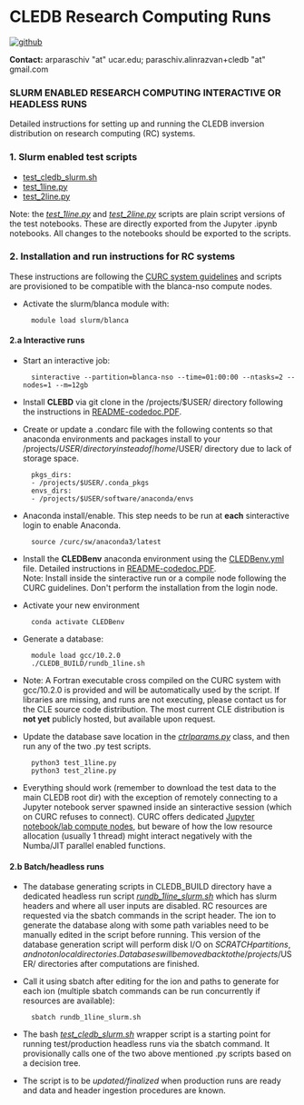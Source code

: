 # **CLEDB Research Computing Runs**

[![github](https://img.shields.io/badge/GitHub-arparaschiv%2Fsolar--coronal--inversion-blue.svg?style=flat)](https://github.com/arparaschiv/solar-coronal-inversion)

**Contact:** arparaschiv "at" ucar.edu; paraschiv.alinrazvan+cledb "at" gmail.com

### **SLURM ENABLED RESEARCH COMPUTING INTERACTIVE OR HEADLESS RUNS**

Detailed instructions for setting up and running the CLEDB inversion distribution on research computing (RC) systems.

### 1. Slurm enabled test scripts 

- [test_cledb_slurm.sh](./test_cledb_slurm.sh)
- [test_1line.py](./test_1line.py)
- [test_2line.py](./test_2line.py)

Note: the *[test_1line.py](./test_1line.py)* and *[test_2line.py](./test_2line.py)* scripts are plain script versions of the test notebooks.
These are directly exported from the Jupyter .ipynb notebooks. All changes to the notebooks should be exported to the scripts.

### 2. Installation and run instructions for RC systems

These instructions are following the [CURC system guidelines](https://curc.readthedocs.io/en/latest/index.html) and scripts are provisioned to be compatible with the blanca-nso compute nodes.

- Activate the slurm/blanca module with: 

        module load slurm/blanca 

#### 2.a Interactive runs

- Start an interactive job:

        sinteractive --partition=blanca-nso --time=01:00:00 --ntasks=2 --nodes=1 --m=12gb

- Install **CLEBD** via git clone in the /projects/$USER/ directory following the instructions in [README-codedoc.PDF](./codedoc-latex/README-CODEDOC.pdf).

- Create or update a .condarc file with the following contents so that anaconda environments and packages install to your /projects/$USER/ directory instead of /home/$USER/ directory due to lack of storage space.

        pkgs_dirs:
        - /projects/$USER/.conda_pkgs
        envs_dirs:
        - /projects/$USER/software/anaconda/envs

- Anaconda install/enable. This step needs to be run at **each** sinteractive login to enable Anaconda.

        source /curc/sw/anaconda3/latest

- Install the **CLEDBenv** anaconda environment using the [CLEDBenv.yml](./CLEDBenv.yml) file. Detailed instructions in [README-codedoc.PDF](./codedoc-latex/README-CODEDOC.pdf).<br>
Note: Install inside the sinteractive run or a compile node following the CURC guidelines. Don't perform the installation from the login node.

- Activate your new environment

        conda activate CLEDBenv

- Generate a database:

        module load gcc/10.2.0
        ./CLEDB_BUILD/rundb_1line.sh 

- Note: A Fortran executable cross compiled on the CURC system with gcc/10.2.0 is provided and will be automatically used by the script. If libraries are missing, and runs are not executing, please contact us for the CLE source code distribution. The most current CLE distribution is **not yet** publicly hosted, but available upon request.

- Update the database save location in the *[ctrlparams.py](./ctrlparams.py)* class, and then run any of the two .py test scripts. 

        python3 test_1line.py
        python3 test_2line.py

- Everything should work (remember to download the test data to the main CLEDB root dir) with the exception of remotely connecting to a Jupyter notebook server spawned inside an sinteractive session (which on CURC refuses to connect). CURC offers dedicated [Jupyter notebook/lab compute nodes](https://curc.readthedocs.io/en/latest/gateways/jupyterhub.html), but beware of how the low resource allocation (usually 1 thread) might interact negatively with the Numba/JIT parallel enabled functions.

#### 2.b Batch/headless runs

- The database generating scripts in CLEDB_BUILD directory have a dedicated headless run script *[rundb_1line_slurm.sh](./CLEBD_BUILD/rundb_1line_slurm.sh)* which has slurm headers and where all user inputs are disabled.
RC resources are requested via the sbatch commands in the script header. The ion to generate the database along with some path variables need to be manually edited in the script before running. This version of the database generation script will perform disk I/O on $SCRATCH partitions, and not on local directories. Databases will be moved back to the /projects/$USER/ directories after computations are finished.

- Call it using sbatch after editing for the ion and paths to generate for each ion (multiple sbatch commands can be run concurrently if resources are available):
        
        sbatch rundb_1line_slurm.sh 

- The bash *[test_cledb_slurm.sh](./test_cledb_slurm.sh)* wrapper script is a starting point for running test/production headless runs via the sbatch command. It provisionally calls one of the two above mentioned .py scripts based on a decision tree.

- The script is to be *updated/finalized* when production runs are ready and data and header ingestion procedures are known.
